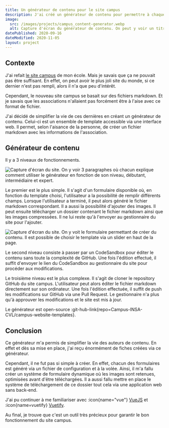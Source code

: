 ```yaml
---
title: Un générateur de contenu pour le site campus
description: J'ai créé un générateur de contenu pour permettre à chaque association de mon campus de créer et personnaliser sa page pour le site campus. 
image:
  src: /images/projects/campus_content-generator.webp
  alt: Capture d'écran du générateur de contenu. On peut y voir un titre "Bienvenue dans les templates pour les associations". Dessous, on retrouve différentes cartes en fonction du template.
datePublished: 2020-09-16
dateModified: 2020-11-05
layout: project
---
```


## Contexte

J'ai refait [le site campus](./creer-un-nouveau-site-campus.md) de mon école. Mais je savais que ça ne pouvait pas être suffisant. En effet, on peut avoir le plus joli site du monde, si ce dernier n'est pas rempli, alors il n'a que peu d'intérêt.

Cependant, le nouveau site campus se basait sur des fichiers markdown. Et je savais que les associations n'allaient pas forcément être à l'aise avec ce format de fichier.

J'ai décidé de simplifier la vie de ces dernières en créant un générateur de contenu. Celui-ci est un ensemble de template accessible via une interface web. Il permet, selon l'aisance de la personne, de créer un fichier markdown avec les informations de l'association.

## Générateur de contenu

Il y a 3 niveaux de fonctionnements.

![Capture d'écran du site. On y voir 3 paragraphes où chacun explique comment utiliser le générateur en fonction de son niveau, débutant, intermédiaire et expert.](/images/projects/campus_levels.webp)

Le premier est le plus simple. Il s'agit d'un formulaire disponible où, en fonction du template choisi, l'utilisateur a la possibilité de remplir différents champs. Lorsque l'utilisateur a terminé, il peut alors généré le fichier markdown correspondant. Il a aussi la possibilité d'ajouter des images. Il peut ensuite télécharger un dossier contenant le fichier markdown ainsi que les images compressées. Il ne lui reste qu'à l'envoyer au gestionnaire du site pour l'ajouter.

![Capture d'écran du site. On y voit le formulaire permettant de créer du contenu. Il est possible de choisir le template via un slider en haut de la page.](/images/projects/campus_form.webp)

Le second niveau consiste à passer par un CodeSandbox pour éditer le contenu sans toute la complexité de GitHub. Une fois l'édition effectué, il suffit d'envoyer le lien du CodeSandbox au gestionnaire du site pour procéder aux modifications.

Le troisième niveau est le plus complexe. Il s'agit de cloner le repository GitHub du site campus. L'utilisateur peut alors éditer le fichier markdown directement sur son ordinateur. Une fois l'édition effectuée, il suffit de push les modifications sur GitHub via une Pull Request. Le gestionnaire n'a plus qu'à approuver les modifications et le site est mis à jour.

Le générateur est open-source :git-hub-link{repo=Campus-INSA-CVL/campus-website-templates}.

## Conclusion

Ce générateur m'a permis de simplifier la vie des auteurs de contenu. En effet et dès sa mise en place, j'ai reçu énormément de fiches créées via ce générateur.

Cependant, il ne fut pas si simple à créer. En effet, chacun des formulaires est généré via un fichier de configuration et à la volée. Ainsi, il m'a fallu créer un système de formulaire dynamique où les images sont retenues, optimisées avant d'être téléchargées. Il a aussi fallu mettre en place le système de téléchargement de ce dossier tout cela via une application web sans back-end.

J'ai pu continuer à me familiariser avec :icon{name="vue"} [VueJS](https://vuejs.org) et :icon{name=vuetify} [Vuetify](https://vuetifyjs.com).

Au final, je trouve que c'est un outil très précieux pour garantir le bon fonctionnement du site campus.
